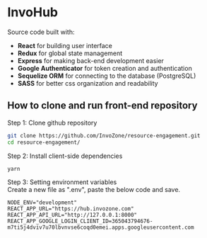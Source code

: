 # InvoHub
Source code built with:
- **React** for building user interface
- **Redux** for global state management
- **Express** for making back-end development easier
- **Google Authenticator** for token creation and authentication
- **Sequelize ORM** for connecting to the database (PostgreSQL)
- **SASS** for better css organization and readability

## How to clone and run front-end repository

Step 1: Clone github repository
```bash
git clone https://github.com/InvoZone/resource-engagement.git
cd resource-engagement/


```
Step 2: Install client-side dependencies  
```
yarn
```
Step 3: Setting environment variables  
Create a new file as ".env", paste the below code and save. 
```
NODE_ENV="development"
REACT_APP_URL="https://hub.invozone.com"
REACT_APP_API_URL="http://127.0.0.1:8000"
REACT_APP_GOOGLE_LOGIN_CLIENT_ID=365043794676-m7ti5j4dviv7u70lbvnvse6coqd0emei.apps.googleusercontent.com
```
